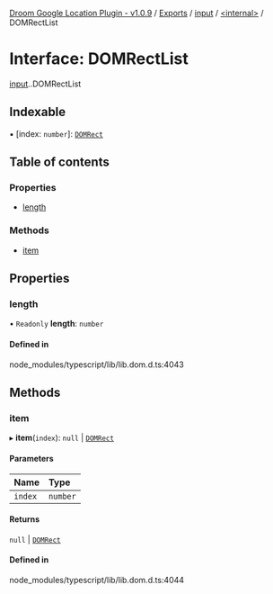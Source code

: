 [Droom Google Location Plugin - v1.0.9](../README.md) / [Exports](../modules.md) / [input](../modules/input.md) / [<internal\>](../modules/input._internal_.md) / DOMRectList

# Interface: DOMRectList

[input](../modules/input.md).[<internal>](../modules/input._internal_.md).DOMRectList

## Indexable

▪ [index: `number`]: [`DOMRect`](../modules/input._internal_.md#domrect)

## Table of contents

### Properties

- [length](input._internal_.DOMRectList.md#length)

### Methods

- [item](input._internal_.DOMRectList.md#item)

## Properties

### length

• `Readonly` **length**: `number`

#### Defined in

node_modules/typescript/lib/lib.dom.d.ts:4043

## Methods

### item

▸ **item**(`index`): ``null`` \| [`DOMRect`](../modules/input._internal_.md#domrect)

#### Parameters

| Name | Type |
| :------ | :------ |
| `index` | `number` |

#### Returns

``null`` \| [`DOMRect`](../modules/input._internal_.md#domrect)

#### Defined in

node_modules/typescript/lib/lib.dom.d.ts:4044
